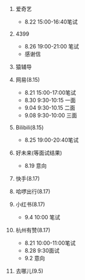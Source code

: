 1. 爱奇艺
    - 8.22 15:00-16:40笔试

2. 4399
    - 8.26 19:00-21:00 笔试
    - 感谢信

3. 猿辅导

4. 网易(8.15)
    - 8.21 15:00-17:00笔试
    - 8.30 9:30-10:15 一面
    - 9.04 9:30-10.15 二面
    - 9.08 9:30-10:00 三面

5. Bilibili(8.15)
    - 8.25 19:00-20:40笔试

6. 好未来(等面试结果)
    - 8.19 意向

7. 快手(8.17)

8. 哈啰出行(8.17)

9. 小红书(8.17)
    - 9.4 10:00 笔试

10. 杭州有赞(8.17)
    - 8.21 10:00-11:00笔试
    - 8.28 9:30面试
    - 9.2 意向

11. 去哪儿(9.5)